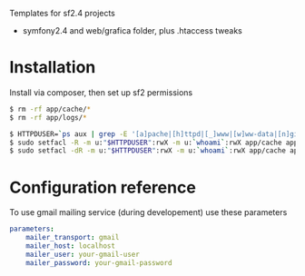 Templates for sf2.4 projects

* symfony2.4 and web/grafica folder, plus .htaccess tweaks

# Installation
Install via composer, then set up sf2 permissions
```sh
$ rm -rf app/cache/*
$ rm -rf app/logs/*

$ HTTPDUSER=`ps aux | grep -E '[a]pache|[h]ttpd|[_]www|[w]ww-data|[n]ginx' | grep -v root | head -1 | cut -d\  -f1`
$ sudo setfacl -R -m u:"$HTTPDUSER":rwX -m u:`whoami`:rwX app/cache app/logs
$ sudo setfacl -dR -m u:"$HTTPDUSER":rwX -m u:`whoami`:rwX app/cache app/logs
```

# Configuration reference
To use gmail mailing service (during developement) use these parameters
```yml
parameters:
    mailer_transport: gmail
    mailer_host: localhost
    mailer_user: your-gmail-user
    mailer_password: your-gmail-password
```
